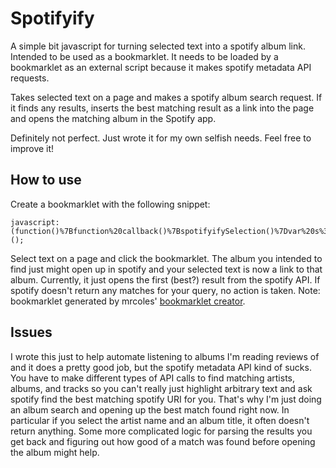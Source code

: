 Spotifyify
=========

A simple bit javascript for turning selected text into a spotify album link.  Intended to be used as a bookmarklet.  It needs to be loaded by a bookmarklet as an external script because it makes spotify metadata API requests.  

Takes selected text on a page and makes a spotify album search request.  If it finds any results, inserts the best matching result as a link into the page and opens the matching album in the Spotify app.

Definitely not perfect.  Just wrote it for my own selfish needs.  Feel free to improve it!

How to use
----------
Create a bookmarklet with the following snippet:

    javascript:(function()%7Bfunction%20callback()%7BspotifyifySelection()%7Dvar%20s%3Ddocument.createElement(%22script%22)%3Bs.src%3D%22https%3A%2F%2Fraw.github.com%2Frickychang%2Fspotifyify%2Fmaster%2Fspotifyify.js%22%3Bif(s.addEventListener)%7Bs.addEventListener(%22load%22%2Ccallback%2Cfalse)%7Delse%20if(s.readyState)%7Bs.onreadystatechange%3Dcallback%7Ddocument.body.appendChild(s)%3B%7D)();

Select text on a page and click the bookmarklet.  The album you intended to find just might open up in spotify and your selected text is now a link to that album.  Currently, it just opens the first (best?) result from the spotify API.  If spotify doesn't return any matches for your query, no action is taken.  Note: bookmarklet generated by mrcoles' [bookmarklet creator](http://mrcoles.com/bookmarklet/).

Issues
------
I wrote this just to help automate listening to albums I'm reading reviews of and it does a pretty good job, but the spotify metadata API kind of sucks.  You have to make different types of API calls to find matching artists, albums, and tracks so you can't really just highlight arbitrary text and ask spotify find the best matching spotify URI for you.  That's why I'm just doing an album search and opening up the best match found right now.  In particular if you select the artist name and an album title, it often doesn't return anything.  Some more complicated logic for parsing the results you get back and figuring out how good of a match was found before opening the album might help.